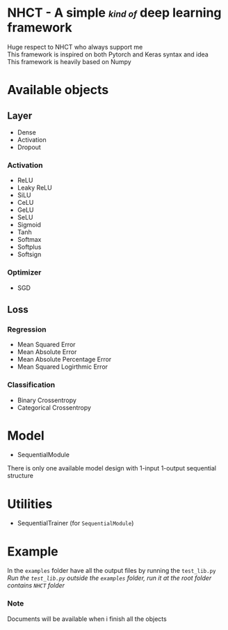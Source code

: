 # NHCT - A simple <small><small><i>kind of</i></small></small></small> deep learning framework

Huge respect to NHCT who always support me <br>
This framework is inspired on both Pytorch and Keras syntax and idea <br>
This framework is heavily based on Numpy

# Available objects

## Layer

-   Dense
-   Activation
-   Dropout

### Activation

-   ReLU
-   Leaky ReLU
-   SiLU
-   CeLU
-   GeLU
-   SeLU
-   Sigmoid
-   Tanh
-   Softmax
-   Softplus
-   Softsign

### Optimizer

-   SGD

## Loss

### Regression

-   Mean Squared Error
-   Mean Absolute Error
-   Mean Absolute Percentage Error
-   Mean Squared Logirthmic Error

### Classification

-   Binary Crossentropy
-   Categorical Crossentropy

# Model

-   SequentialModule

There is only one available model design with 1-input 1-output sequential structure

# Utilities

-   SequentialTrainer (for `SequentialModule`)

# Example

In the `examples` folder have all the output files by running the `test_lib.py` <br>
<i>Run the `test_lib.py` outside the `examples` folder, run it at the root folder contains `NHCT` folder</i>

### Note

Documents will be available when i finish all the objects
